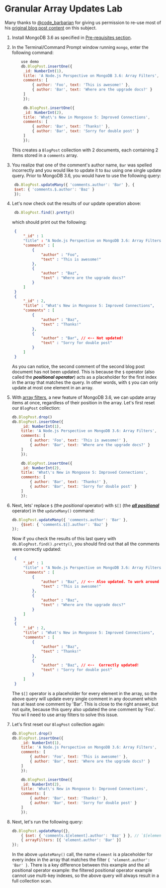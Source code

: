 # Granular Array Updates Lab

Many thanks to [@code_barbarian](http://www.twitter.com/code_barbarian) for giving us permission to re-use most of his [original blog post content](http://thecodebarbarian.com/a-nodejs-perspective-on-mongodb-36-array-filters.html) on this subject.

1. Install MongoDB 3.6 as specified in [Pre-requisites section](./../README.md).
1. In the Terminal/Command Prompt window running `mongo`, enter the following command:

   ```javascript
       use demo
       db.BlogPost.insertOne({
        _id: NumberInt(1),
        title: 'A Node.js Perspective on MongoDB 3.6: Array Filters',
        comments: [
            { author: 'Foo', text: 'This is awesome!' },
            { author: 'Bar', text: 'Where are the upgrade docs?' }
        ]
        });

        db.BlogPost.insertOne({
        _id: NumberInt(2),
        title: 'What\'s New in Mongoose 5: Improved Connections',
        comments: [
            { author: 'Bar', text: 'Thanks!' },
            { author: 'Bar', text: 'Sorry for double post' }
        ]
        });
   ```

   This creates a `BlogPost` collection with 2 documents, each containing 2 items stored in a `comments` array.

1. You realize that one of the comment's author name, `Bar` was spelled incorrectly and you would like to update it to `Baz` using one single update query. Prior to MongoDB 3.6, you would have to use the following query:

   ```javascript
    db.BlogPost.updateMany({ 'comments.author': 'Bar' }, {
    $set: { 'comments.$.author': 'Baz' }
    });
   ```

1. Let's now check out the results of our update operation above:

   ```javascript
    db.BlogPost.find().pretty()
   ```

   which should print out the following:

   ```json
    {
        "_id" : 1
        "title" : "A Node.js Perspective on MongoDB 3.6: Array Filters",
        "comments" : [
            {
                "author" : "Foo",
                "text" : "This is awesome!"
            },
            {
                "author" : "Baz",
                "text" : "Where are the upgrade docs?"
            }
        ]
    }
    {
        "_id" : 2,
        "title" : "What's New in Mongoose 5: Improved Connections",
        "comments" : [
            {
                "author" : "Baz",
                "text" : "Thanks!"
            },
            {
                "author" : "Bar", // <-- Not updated!
                "text" : "Sorry for double post"
            }
        ]
    }
   ```

   As you can notice, the second comment of the second blog post document has not been updated. This is because the `$` operator (also called the __*positional operator*__) acts as a placeholder for the first index in the array that matches the query. In other words, with `$` you can only update at most one element in an array.

1. With [array filters](https://docs.mongodb.com/manual/reference/operator/update/positional-all/), a new feature of MongoDB 3.6, we can update array items at once, regardless of their position in the array. Let's first reset our `BlogPost` collection:

    ```javascript
    db.BlogPost.drop()
    db.BlogPost.insertOne({
        _id: NumberInt(1),
        title: 'A Node.js Perspective on MongoDB 3.6: Array Filters',
        comments: [
            { author: 'Foo', text: 'This is awesome!' },
            { author: 'Bar', text: 'Where are the upgrade docs?' }
        ]
        });

        db.BlogPost.insertOne({
        _id: NumberInt(2),
        title: 'What\'s New in Mongoose 5: Improved Connections',
        comments: [
            { author: 'Bar', text: 'Thanks!' },
            { author: 'Bar', text: 'Sorry for double post' }
        ]
        });
    ```
1. Next, lets' replace `$` (the *positional* operator) with `$[]` (the [__*all positional*__](https://docs.mongodb.com/manual/reference/operator/update/positional-all/) operator) in the `updateMany()` command:

    ```javascript
    db.BlogPost.updateMany({ 'comments.author': 'Bar' }, 
        {$set: { 'comments.$[].author': 'Baz' }
    });
    ```

    Now if you check the results of this last query with `db.BlogPost.find().pretty()`, you should find out that all the comments were correctly updated:

   ```json
    {
        "_id" : 1
        "title" : "A Node.js Perspective on MongoDB 3.6: Array Filters",
        "comments" : [
            {
                "author" : "Baz", // <-- Also updated. To work around this, you need array filters
                "text" : "This is awesome!"
            },
            {
                "author" : "Baz",
                "text" : "Where are the upgrade docs?"
            }
        ]
    }
    {
        "_id" : 2,
        "title" : "What's New in Mongoose 5: Improved Connections",
        "comments" : [
            {
                "author" : "Baz",
                "text" : "Thanks!"
            },
            {
                "author" : "Baz", // <--  Correctly updated!
                "text" : "Sorry for double post"
            }
        ]
    }
   ```
    The `$[]` operator is a placeholder for every element in the array, so the above query will update every single comment in any document which has at least one comment by 'Bar'. This is close to the right answer, but not quite, because this query also updated the one comment by 'Foo'. You wi ll need to use array filters to solve this issue.

1. Let's first reset our `BlogPost` collection again:

    ```javascript
    db.BlogPost.drop()
    db.BlogPost.insertOne({
        _id: NumberInt(1),
        title: 'A Node.js Perspective on MongoDB 3.6: Array Filters',
        comments: [
            { author: 'Foo', text: 'This is awesome!' },
            { author: 'Bar', text: 'Where are the upgrade docs?' }
        ]
        });

        db.BlogPost.insertOne({
        _id: NumberInt(2),
        title: 'What\'s New in Mongoose 5: Improved Connections',
        comments: [
            { author: 'Bar', text: 'Thanks!' },
            { author: 'Bar', text: 'Sorry for double post' }
        ]
        });
    ```

1. Next, let's run the following query:

    ```javascript
    db.BlogPost.updateMany({},
        { $set: { 'comments.$[element].author': 'Baz' } }, // `$[element]` is tied to name element below
        { arrayFilters: [{ 'element.author': 'Bar' }]
    });
    ```

    In the above `updateMany()` call, the name `element` is a placeholder for every index in the array that matches the filter `{ 'element.author': 'Bar' }`. There is a key difference between this example and the all positional operator example: the filtered positional operator example cannot use multi-key indexes, so the above query will always result in a full collection scan.
